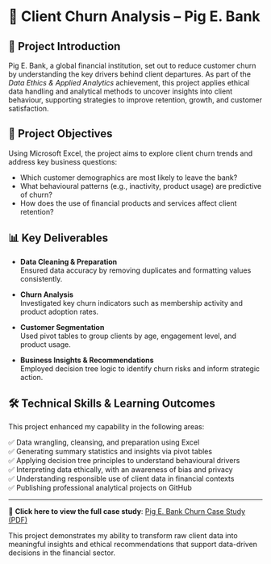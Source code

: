 # 💼 Client Churn Analysis – Pig E. Bank  

## 📘 Project Introduction  
Pig E. Bank, a global financial institution, set out to reduce customer churn by understanding the key drivers behind client departures. As part of the *Data Ethics & Applied Analytics* achievement, this project applies ethical data handling and analytical methods to uncover insights into client behaviour, supporting strategies to improve retention, growth, and customer satisfaction.

## 🎯 Project Objectives  
Using Microsoft Excel, the project aims to explore client churn trends and address key business questions:

- Which customer demographics are most likely to leave the bank?  
- What behavioural patterns (e.g., inactivity, product usage) are predictive of churn?  
- How does the use of financial products and services affect client retention?

## 📊 Key Deliverables

- **Data Cleaning & Preparation**  
  Ensured data accuracy by removing duplicates and formatting values consistently.

- **Churn Analysis**  
  Investigated key churn indicators such as membership activity and product adoption rates.

- **Customer Segmentation**  
  Used pivot tables to group clients by age, engagement level, and product usage.

- **Business Insights & Recommendations**  
  Employed decision tree logic to identify churn risks and inform strategic action.

## 🛠️ Technical Skills & Learning Outcomes  
This project enhanced my capability in the following areas:

✅ Data wrangling, cleansing, and preparation using Excel  
✅ Generating summary statistics and insights via pivot tables  
✅ Applying decision tree principles to understand behavioural drivers  
✅ Interpreting data ethically, with an awareness of bias and privacy  
✅ Understanding responsible use of client data in financial contexts  
✅ Publishing professional analytical projects on GitHub  

---

📎 **Click here to view the full case study**: [Pig E. Bank Churn Case Study (PDF)](https://github.com/dounia-elyou/Pig-e-bank/blob/main/Pig_E_Bank.pdf)

This project demonstrates my ability to transform raw client data into meaningful insights and ethical recommendations that support data-driven decisions in the financial sector.

